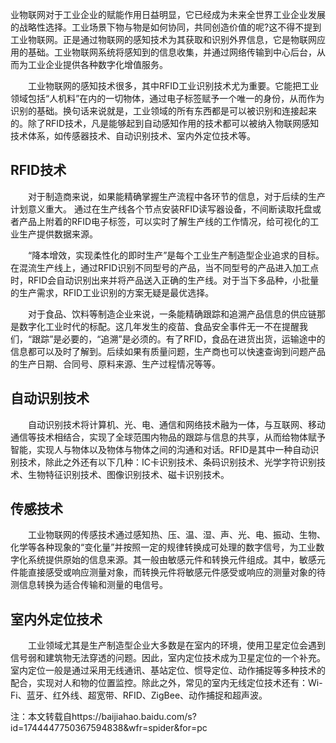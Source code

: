 
<!--
title: 工业领域的感知技术
subtitle: 工业软件
author: 网络
keyword: 工业软件
published: 2024-04-222
topicImg: assets/4/industrialPT.jpg
-->



业物联网对于工业企业的赋能作用日益明显，它已经成为未来全世界工业企业发展的战略性选择。工业场景下物与物是如何协同，共同创造价值的呢?这不得不提到工业物联网。正是通过物联网的感知技术为其获取和识别外界信息，它是物联网应用的基础。工业物联网系统将感知到的信息收集，并通过网络传输到中心后台，从而为工业企业提供各种数字化增值服务。


　　工业物联网的感知技术很多，其中RFID工业识别技术尤为重要。它能把工业领域包括“人机料”在内的一切物体，通过电子标签赋予一个唯一的身份，从而作为识别的基础。换句话来说就是，工业领域的所有东西都是可以被识别和连接起来的。除了RFID技术，凡是能够起到自动感知作用的技术都可以被纳入物联网感知技术体系，如传感器技术、自动识别技术、室内外定位技术等。

## RFID技术

　　对于制造商来说，如果能精确掌握生产流程中各环节的信息，对于后续的生产计划意义重大。 通过在生产线各个节点安装RFID读写器设备，不间断读取托盘或者产品上附着的RFID电子标签，可以实时了解生产线的工作情况，给可视化的工业生产提供数据来源。

　　“降本增效，实现柔性化的即时生产”是每个工业生产制造型企业追求的目标。在混流生产线上，通过RFID识别不同型号的产品，当不同型号的产品进入加工点时，RFID会自动识别出来并将产品送入正确的生产线。对于当下多品种，小批量的生产需求，RFID工业识别的方案无疑是最优选择。


　　对于食品、饮料等制造企业来说，一条能精确跟踪和追溯产品信息的供应链那是数字化工业时代的标配。这几年发生的疫苗、食品安全事件无一不在提醒我们，“跟踪”是必要的，“追溯”是必须的。有了RFID，食品在进货出货，运输途中的信息都可以及时了解到。后续如果有质量问题，生产商也可以快速查询到问题产品的生产日期、合同号、原料来源、生产过程情况等等。


## 自动识别技术

　　自动识别技术将计算机、光、电、通信和网络技术融为一体，与互联网、移动通信等技术相结合，实现了全球范围内物品的跟踪与信息的共享，从而给物体赋予智能，实现人与物体以及物体与物体之间的沟通和对话。RFID是其中一种自动识别技术，除此之外还有以下几种：IC卡识别技术、条码识别技术、光学字符识别技术、生物特征识别技术、图像识别技术、磁卡识别技术。

## 传感技术

　　工业物联网的传感技术通过感知热、压、温、湿、声、光、电、振动、生物、化学等各种现象的“变化量”并按照一定的规律转换成可处理的数字信号，为工业数字化系统提供原始的信息来源。其一般由敏感元件和转换元件组成。其中，敏感元件能直接感受或响应测量对象，而转换元件将敏感元件感受或响应的测量对象的待测信息转换为适合传输和测量的电信号。


## 室内外定位技术

　　工业领域尤其是生产制造型企业大多数是在室内的环境，使用卫星定位会遇到信号弱和建筑物无法穿透的问题。因此，室内定位技术成为卫星定位的一个补充。室内定位一般是通过采用无线通讯、基站定位、惯导定位、动作捕捉等多种技术的配合，实现对人和物的位置监控。除此之外，常见的室内无线定位技术还有：Wi-Fi、蓝牙、红外线、超宽带、RFID、ZigBee、动作捕捉和超声波。

注：本文转载自https://baijiahao.baidu.com/s?id=1744447750367594838&wfr=spider&for=pc